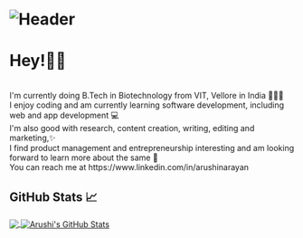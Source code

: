 # ![Header](https://user-images.githubusercontent.com/67413254/120096759-e2b22b00-c14a-11eb-98c5-790ad12dfe64.png)

# Hey!👋🏽
<br>
I'm currently doing B.Tech in Biotechnology from VIT, Vellore in India 👩🏽‍🎓
<br>
I enjoy coding and am currently learning software development, including web and app development 💻
<br>
I'm also good with research, content creation, writing, editing and marketing,✨
<br>
I find product management and entrepreneurship interesting and am looking forward to learn more about the same 🔭 
<br>
You can reach me at https://www.linkedin.com/in/arushinarayan


## GitHub Stats &#x1f4c8; 
<a href="https://github.com/arushinarayan/arushinarayan">
  <img align="center" src="https://github-readme-stats.vercel.app/api/top-langs/?username=arushinarayan&hide=java,html,tex&title_color=3A424B&text_color=3A424B&icon_color=F8B8A5&bg_color=D8E6DF&langs_count=3" />
</a>
<a href="https://github.com/arushinarayan/arushinarayan">
  <img align="center" src="https://github-readme-stats.vercel.app/api?username=arushinarayan&show_icons=true&line_height=27&count_private=true&title_color=3A424B&text_color=3A424B&icon_color=F8B8A5&bg_color=D8E6DF" alt="Arushi's GitHub Stats" />
</a>

<!--
**arushinarayan/arushinarayan** is a ✨ _special_ ✨ repository because its `README.md` (this file) appears on your GitHub profile.
-->
